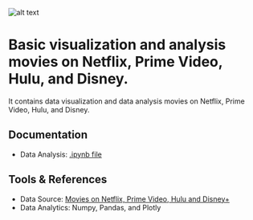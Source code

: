 ![alt text](img/tokopedia2.png)

# Basic visualization and analysis movies on Netflix, Prime Video, Hulu, and Disney.
It contains data visualization and data analysis movies on Netflix, Prime Video, Hulu, and Disney.

## Documentation
- Data Analysis: [.ipynb file]()

## Tools & References
- Data Source: [Movies on Netflix, Prime Video, Hulu and Disney+](https://www.kaggle.com/ruchi798/movies-on-netflix-prime-video-hulu-and-disney)
- Data Analytics: Numpy, Pandas, and Plotly
